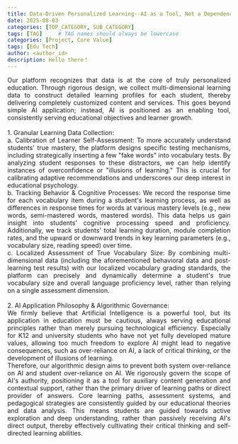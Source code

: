 ```yaml
---
title: Data-Driven Personalized Learning--AI as a Tool, Not a Dependency
date: 2025-08-03
categories: [TOP_CATEGORY, SUB_CATEGORY]
tags: [TAG]     # TAG names should always be lowercase
categories: [Project, Core Value]
tags: [Edu Tech]
author: <author_id>        
description: Hello there！
---
```

<div style="text-align: justify;">
Our platform recognizes that data is at the core of truly personalized education. Through rigorous design, we collect multi-dimensional learning data to construct detailed learning profiles for each student, thereby delivering completely customized content and services. This goes beyond simple AI application; instead, AI is positioned as an enabling tool, consistently serving educational objectives and learner growth.<br><br> 1. Granular Learning Data Collection:<br>      a. Calibration of Learner Self-Assessment: To more accurately understand students' true mastery, the platform designs specific testing mechanisms, including strategically inserting a few "fake words" into vocabulary tests. By analyzing student responses to these distractors, we can help identify instances of overconfidence or "illusions of learning." This is crucial for calibrating adaptive recommendations and underscores our deep interest in educational psychology.<br>      b. Tracking Behavior & Cognitive Processes: We record the response time for each vocabulary item during a student's learning process, as well as differences in response times for words at various mastery levels (e.g., new words, semi-mastered words, mastered words). This data helps us gain insight into students' cognitive processing speed and proficiency. Additionally, we track students' total learning duration, module completion rates, and the upward or downward trends in key learning parameters (e.g., vocabulary size, reading speed) over time.<br>      c. Localized Assessment of True Vocabulary Size: By combining multi-dimensional data (including the aforementioned behavioral data and post-learning test results) with our localized vocabulary grading standards, the platform can precisely and dynamically determine a student's true vocabulary size and overall language proficiency level, rather than relying on a single assessment dimension.<br><br> 2. AI Application Philosophy & Algorithmic Governance:<br>      We firmly believe that Artificial Intelligence is a powerful tool, but its application in education must be cautious, always serving educational principles rather than merely pursuing technological efficiency. Especially for K12 and university students who have not yet fully developed mature values, allowing too much freedom to explore AI might lead to negative consequences, such as over-reliance on AI, a lack of critical thinking, or the development of illusions of learning.<br>      Therefore, our algorithmic design aims to prevent both system over-reliance on AI and student over-reliance on AI. We rigorously govern the scope of AI's authority, positioning it as a tool for auxiliary content generation and contextual support, rather than the primary driver of learning paths or direct provider of answers. Core learning paths, assessment systems, and pedagogical strategies are consistently guided by our educational theories and data analysis. This means students are guided towards active exploration and deep understanding, rather than passively receiving AI's direct output, thereby effectively cultivating their critical thinking and self-directed learning abilities.
</div>

